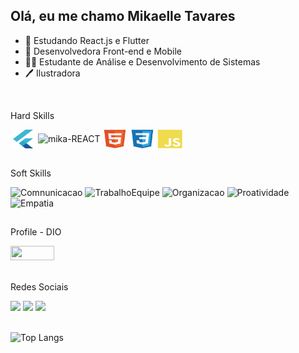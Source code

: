 <h4 align="center">

## Olá, eu me chamo Mikaelle Tavares 
- 🌱 Estudando React.js e Flutter
- 🎯 Desenvolvedora Front-end e Mobile
- 👩‍💻 Estudante de Análise e Desenvolvimento de Sistemas
- 🖊️ Ilustradora
 
<div style="display: inline_block"><br>
  <p>Hard Skills</p>
  <img align="center" alt="mika-FLUTTER" height="30" width="40" src="https://raw.githubusercontent.com/devicons/devicon/master/icons/flutter/flutter-original.svg"/>
  <img align="center" alt="mika-REACT" height="30" width="40" src="https://cdn.jsdelivr.net/gh/devicons/devicon/icons/react/react-original.svg" />
  <img align="center" alt="mika-HTML" height="30" width="40" src="https://raw.githubusercontent.com/devicons/devicon/master/icons/html5/html5-original.svg">
  <img align="center" alt="mika-CSS" height="30" width="40" src="https://raw.githubusercontent.com/devicons/devicon/master/icons/css3/css3-original.svg">
  <img align="center" alt="mika-JS" height="30" width="40" src="https://raw.githubusercontent.com/devicons/devicon/master/icons/javascript/javascript-plain.svg">
</div>

<div>
  <br>
  <p>Soft Skills</p>
  <img alt="Comnunicacao" src="https://img.shields.io/badge/Comunica%C3%A7%C3%A3o-purple">
  <img alt="TrabalhoEquipe" src="https://img.shields.io/badge/Trabalho_em_equipe-orange">
  <img alt="Organizacao" src="https://img.shields.io/badge/Organiza%C3%A7%C3%A3o-blue">
  <img alt="Proatividade" src="https://img.shields.io/badge/Proatividade-yellow">
  <img alt="Empatia" src="https://img.shields.io/badge/Empatia-green">
</div>
  
  ##
<div>
  <p>Profile - DIO</p>
  <a href="https://www.dio.me/users/mika_larissa_est" target="_blank"><img src="https://static.wixstatic.com/media/7a378f_5140deabd7d040378d740069cb692b87~mv2.png/v1/crop/x_0,y_10,w_1334,h_493/fill/w_568,h_208,al_c,q_85,usm_0.66_1.00_0.01,enc_auto/logo%20DIO.png" target="_blank" width=70 height=23></a>
</div>
<div> 
  <br>
  <p>Redes Sociais</p>
  <a href="https://instagram.com/mikahlt" target="_blank"><img src="https://img.shields.io/badge/-Instagram-%23E4405F?style=for-the-badge&logo=instagram&logoColor=white" target="_blank"></a>
  <a href = "mailto:mikaellestavares@gmail.com"><img src="https://img.shields.io/badge/-Gmail-%23333?style=for-the-badge&logo=gmail&logoColor=white" target="_blank"></a>
  <a href="https://www.linkedin.com/in/mikaelle-tavares" target="_blank"><img src="https://img.shields.io/badge/-LinkedIn-%230077B5?style=for-the-badge&logo=linkedin&logoColor=white" target="_blank"></a>
  <br>
  <br>
</div>

![Top Langs](https://github-readme-stats-git-masterrstaa-rickstaa.vercel.app/api/top-langs/?username=mikaelletavares&layout=compact&bg_color=000&border_color=30A3DC&title_color=E94D5F&text_color=FFF)
